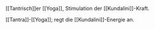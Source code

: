 [[Tantrisch]]er [[Yoga]], Stimulation der [[Kundalini]]-Kraft.

[[Tantra]]-[[Yoga]]; regt die [[Kundalini]]-Energie an.